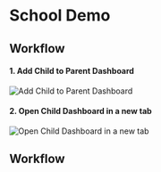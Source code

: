 # School Demo
## Workflow
#### 1. Add Child to Parent Dashboard
![Add Child to Parent Dashboard](https://i.imgur.com/AX8xP1g.png)
#### 2. Open Child Dashboard in a new tab
![Open Child Dashboard in a new tab](https://i.imgur.com/H6pCIM9.png)

## Workflow
